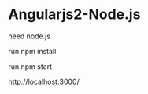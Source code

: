 # Angularjs2-Node.js

need node.js

run npm install

run npm start

<a href="http://localhost:3000/" target="_blank">http://localhost:3000/</a>

